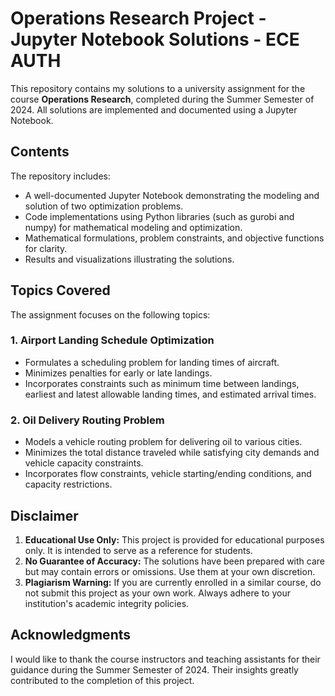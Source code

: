 # Operations Research Project - Jupyter Notebook Solutions - ECE AUTH

This repository contains my solutions to a university assignment for the course **Operations Research**, completed during the Summer Semester of 2024. All solutions are implemented and documented using a Jupyter Notebook.

## Contents

The repository includes:
- A well-documented Jupyter Notebook demonstrating the modeling and solution of two optimization problems.
- Code implementations using Python libraries (such as gurobi and numpy) for mathematical modeling and optimization.
- Mathematical formulations, problem constraints, and objective functions for clarity.
- Results and visualizations illustrating the solutions.

## Topics Covered

The assignment focuses on the following topics:

### 1. Airport Landing Schedule Optimization
- Formulates a scheduling problem for landing times of aircraft.
- Minimizes penalties for early or late landings.
- Incorporates constraints such as minimum time between landings, earliest and latest allowable landing times, and estimated arrival times.

### 2. Oil Delivery Routing Problem
- Models a vehicle routing problem for delivering oil to various cities.
- Minimizes the total distance traveled while satisfying city demands and vehicle capacity constraints.
- Incorporates flow constraints, vehicle starting/ending conditions, and capacity restrictions.

## Disclaimer

1. **Educational Use Only:** This project is provided for educational purposes only. It is intended to serve as a reference for students.
2. **No Guarantee of Accuracy:** The solutions have been prepared with care but may contain errors or omissions. Use them at your own discretion.
3. **Plagiarism Warning:** If you are currently enrolled in a similar course, do not submit this project as your own work. Always adhere to your institution's academic integrity policies.

## Acknowledgments

I would like to thank the course instructors and teaching assistants for their guidance during the Summer Semester of 2024. Their insights greatly contributed to the completion of this project.
